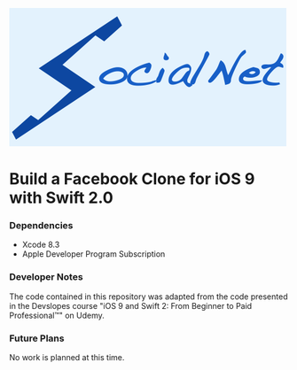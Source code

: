 ![Logo](Assets.xcassets/snetlogo.imageset/snetlogo.png)

# Build a Facebook Clone for iOS 9 with Swift 2.0

### Dependencies

+ Xcode 8.3
+ Apple Developer Program Subscription 

### Developer Notes

The code contained in this repository was adapted from the code presented in the Devslopes course "iOS 9 and Swift 2: From Beginner to Paid Professional™" on Udemy.

### Future Plans

No work is planned at this time.
